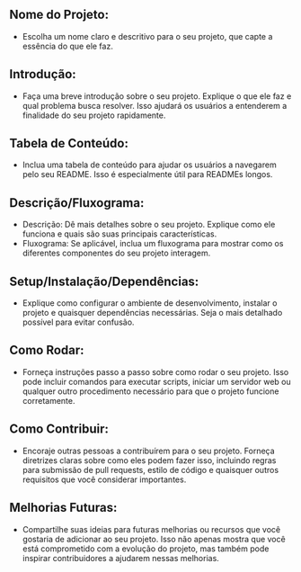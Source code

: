 ## Nome do Projeto:
- Escolha um nome claro e descritivo para o seu projeto, que capte a essência do
que ele faz.
## Introdução:
- Faça uma breve introdução sobre o seu projeto. Explique o que ele faz e qual
problema busca resolver. Isso ajudará os usuários a entenderem a finalidade do
seu projeto rapidamente.
## Tabela de Conteúdo:
- Inclua uma tabela de conteúdo para ajudar os usuários a navegarem pelo seu
README. Isso é especialmente útil para READMEs longos.
## Descrição/Fluxograma:
- Descrição: Dê mais detalhes sobre o seu projeto. Explique como ele funciona e
quais são suas principais características.
- Fluxograma: Se aplicável, inclua um fluxograma para mostrar como os
diferentes componentes do seu projeto interagem.
## Setup/Instalação/Dependências:
- Explique como configurar o ambiente de desenvolvimento, instalar o projeto e
quaisquer dependências necessárias. Seja o mais detalhado possível para evitar
confusão.
## Como Rodar:
- Forneça instruções passo a passo sobre como rodar o seu projeto. Isso pode
incluir comandos para executar scripts, iniciar um servidor web ou qualquer
outro procedimento necessário para que o projeto funcione corretamente.
## Como Contribuir:
- Encoraje outras pessoas a contribuírem para o seu projeto. Forneça diretrizes
claras sobre como eles podem fazer isso, incluindo regras para submissão de pull
requests, estilo de código e quaisquer outros requisitos que você considerar
importantes.
## Melhorias Futuras:
- Compartilhe suas ideias para futuras melhorias ou recursos que você gostaria de
adicionar ao seu projeto. Isso não apenas mostra que você está comprometido
com a evolução do projeto, mas também pode inspirar contribuidores a
ajudarem nessas melhorias.

